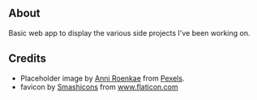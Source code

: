 ## About
Basic web app to display the various side projects I've been working on.

## Credits
* Placeholder image by <a href="https://www.pexels.com/@anniroenkae?utm_content=attributionCopyText&utm_medium=referral&utm_source=pexels">Anni Roenkae</a> from <a href="https://www.pexels.com/photo/close-up-photo-of-blue-liquid-2317711/?utm_content=attributionCopyText&utm_medium=referral&utm_source=pexels">Pexels</a>.
* favicon by <a href="https://smashicons.com/" title="Smashicons">Smashicons</a> from <a href="https://www.flaticon.com/" title="Flaticon">www.flaticon.com</a>